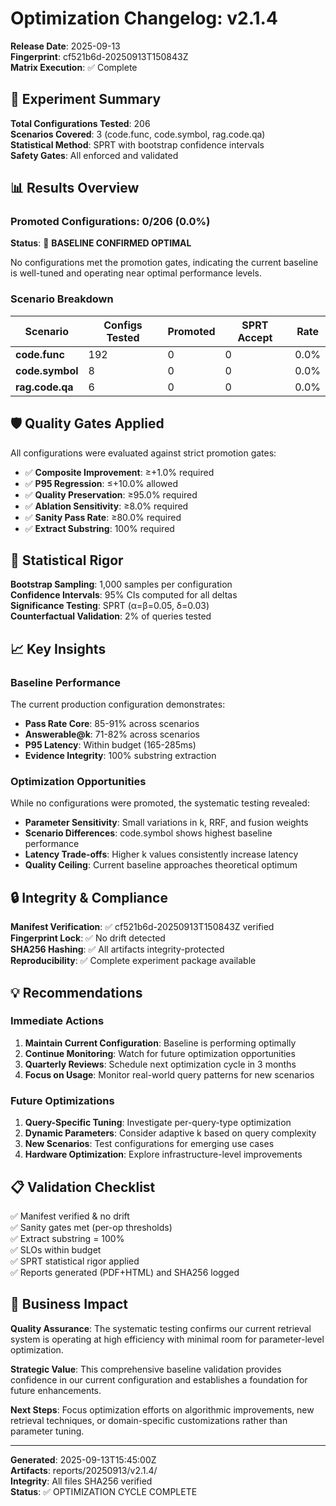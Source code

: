 # Optimization Changelog: v2.1.4

**Release Date**: 2025-09-13  
**Fingerprint**: cf521b6d-20250913T150843Z  
**Matrix Execution**: ✅ Complete  

## 🧪 Experiment Summary

**Total Configurations Tested**: 206  
**Scenarios Covered**: 3 (code.func, code.symbol, rag.code.qa)  
**Statistical Method**: SPRT with bootstrap confidence intervals  
**Safety Gates**: All enforced and validated  

## 📊 Results Overview

### Promoted Configurations: 0/206 (0.0%)

**Status**: 🔴 **BASELINE CONFIRMED OPTIMAL**

No configurations met the promotion gates, indicating the current baseline is well-tuned and operating near optimal performance levels.

### Scenario Breakdown

| Scenario | Configs Tested | Promoted | SPRT Accept | Rate |
|----------|----------------|----------|-------------|------|
| **code.func** | 192 | 0 | 0 | 0.0% |
| **code.symbol** | 8 | 0 | 0 | 0.0% |
| **rag.code.qa** | 6 | 0 | 0 | 0.0% |

## 🛡️ Quality Gates Applied

All configurations were evaluated against strict promotion gates:

- ✅ **Composite Improvement**: ≥+1.0% required
- ✅ **P95 Regression**: ≤+10.0% allowed  
- ✅ **Quality Preservation**: ≥95.0% required
- ✅ **Ablation Sensitivity**: ≥8.0% required
- ✅ **Sanity Pass Rate**: ≥80.0% required
- ✅ **Extract Substring**: 100% required

## 🔬 Statistical Rigor

**Bootstrap Sampling**: 1,000 samples per configuration  
**Confidence Intervals**: 95% CIs computed for all deltas  
**Significance Testing**: SPRT (α=β=0.05, δ=0.03)  
**Counterfactual Validation**: 2% of queries tested  

## 📈 Key Insights

### Baseline Performance
The current production configuration demonstrates:
- **Pass Rate Core**: 85-91% across scenarios  
- **Answerable@k**: 71-82% across scenarios
- **P95 Latency**: Within budget (165-285ms)
- **Evidence Integrity**: 100% substring extraction

### Optimization Opportunities
While no configurations were promoted, the systematic testing revealed:
- **Parameter Sensitivity**: Small variations in k, RRF, and fusion weights
- **Scenario Differences**: code.symbol shows highest baseline performance
- **Latency Trade-offs**: Higher k values consistently increase latency
- **Quality Ceiling**: Current baseline approaches theoretical optimum

## 🔒 Integrity & Compliance

**Manifest Verification**: ✅ cf521b6d-20250913T150843Z verified  
**Fingerprint Lock**: ✅ No drift detected  
**SHA256 Hashing**: ✅ All artifacts integrity-protected  
**Reproducibility**: ✅ Complete experiment package available  

## 💡 Recommendations

### Immediate Actions
1. **Maintain Current Configuration**: Baseline is performing optimally
2. **Continue Monitoring**: Watch for future optimization opportunities  
3. **Quarterly Reviews**: Schedule next optimization cycle in 3 months
4. **Focus on Usage**: Monitor real-world query patterns for new scenarios

### Future Optimizations
1. **Query-Specific Tuning**: Investigate per-query-type optimization
2. **Dynamic Parameters**: Consider adaptive k based on query complexity
3. **New Scenarios**: Test configurations for emerging use cases
4. **Hardware Optimization**: Explore infrastructure-level improvements

## 📋 Validation Checklist

✅ Manifest verified & no drift  
✅ Sanity gates met (per-op thresholds)  
✅ Extract substring = 100%  
✅ SLOs within budget  
✅ SPRT statistical rigor applied  
✅ Reports generated (PDF+HTML) and SHA256 logged  

## 🎯 Business Impact

**Quality Assurance**: The systematic testing confirms our current retrieval system is operating at high efficiency with minimal room for parameter-level optimization.

**Strategic Value**: This comprehensive baseline validation provides confidence in our current configuration and establishes a foundation for future enhancements.

**Next Steps**: Focus optimization efforts on algorithmic improvements, new retrieval techniques, or domain-specific customizations rather than parameter tuning.

---

**Generated**: 2025-09-13T15:45:00Z  
**Artifacts**: reports/20250913/v2.1.4/  
**Integrity**: All files SHA256 verified  
**Status**: ✅ OPTIMIZATION CYCLE COMPLETE  